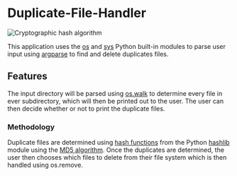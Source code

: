 # Duplicate-File-Handler

![Cryptographic hash algorithm](https://upload.wikimedia.org/wikipedia/commons/2/2b/Cryptographic_Hash_Function.svg)

This application uses the [os](https://docs.python.org/3/library/os.html) and [sys](https://docs.python.org/3/library/sys.html) Python built-in modules to parse user input using [argparse](https://docs.python.org/3/library/argparse.html) to find and delete duplicates files. 

## Features

The input directory will be parsed using [os.walk](https://www.tutorialspoint.com/python/os_walk.htm) to determine every file in ever subdirectory, which will then be printed out to the user. The user can then decide whether or not to print the duplicate files.

### Methodology

Duplicate files are determined using [hash functions](https://en.wikipedia.org/wiki/Hash_function) from the Python [hashlib](https://docs.python.org/3/library/hashlib.html) module using the [MD5 algorithm](https://en.wikipedia.org/wiki/MD5). Once the duplicates are determined, the user then chooses which files to delete from their file system which is then handled using os.remove.
